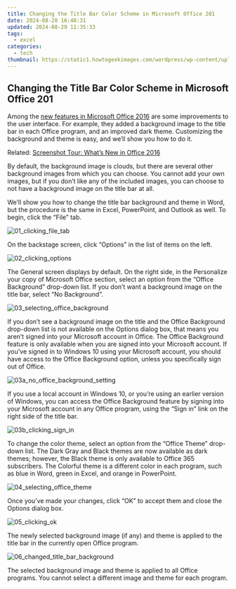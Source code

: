 ```yaml
---
title: Changing the Title Bar Color Scheme in Microsoft Office 201
date: 2024-08-28 16:48:31
updated: 2024-08-29 11:35:33
tags:
  - excel
categories:
  - tech
thumbnail: https://static1.howtogeekimages.com/wordpress/wp-content/uploads/2016/05/00_lead_image_customizing_title_bar.png
---
```


## Changing the Title Bar Color Scheme in Microsoft Office 201

Among the [new features in Microsoft Office 2016](https://hardware-help.techidaily.com/get-your-acer-2-in-1s-touch-functionality-back-with-updated-drivers-for-windows-11-download/) are some improvements to the user interface. For example, they added a background image to the title bar in each Office program, and an improved dark theme. Customizing the background and theme is easy, and we’ll show you how to do it.

Related: [Screenshot Tour: What’s New in Office 2016](https://hardware-help.techidaily.com/get-your-acer-2-in-1s-touch-functionality-back-with-updated-drivers-for-windows-11-download/) 

 By default, the background image is clouds, but there are several other background images from which you can choose. You cannot add your own images, but if you don’t like any of the included images, you can choose to not have a background image on the title bar at all.

 We’ll show you how to change the title bar background and theme in Word, but the procedure is the same in Excel, PowerPoint, and Outlook as well. To begin, click the “File” tab.

![01_clicking_file_tab](https://static1.howtogeekimages.com/wordpress/wp-content/uploads/2016/05/01_clicking_file_tab.png) 

 On the backstage screen, click “Options” in the list of items on the left.

![02_clicking_options](https://static1.howtogeekimages.com/wordpress/wp-content/uploads/2016/05/02_clicking_options.png) 

 The General screen displays by default. On the right side, in the Personalize your copy of Microsoft Office section, select an option from the “Office Background” drop-down list. If you don’t want a background image on the title bar, select “No Background”.

![03_selecting_office_background](https://static1.howtogeekimages.com/wordpress/wp-content/uploads/2016/05/03_selecting_office_background.png) 

 If you don’t see a background image on the title and the Office Background drop-down list is not available on the Options dialog box, that means you aren’t signed into your Microsoft account in Office. The Office Background feature is only available when you are signed into your Microsoft account. If you’ve signed in to Windows 10 using your Microsoft account, you should have access to the Office Background option, unless you specifically sign out of Office.

![03a_no_office_background_setting](https://static1.howtogeekimages.com/wordpress/wp-content/uploads/2016/05/03a_no_office_background_setting.png) 

 If you use a local account in Windows 10, or you’re using an earlier version of Windows, you can access the Office Background feature by signing into your Microsoft account in any Office program, using the “Sign in” link on the right side of the title bar.

![03b_clicking_sign_in](https://static1.howtogeekimages.com/wordpress/wp-content/uploads/2016/05/03b_clicking_sign_in-1.png) 

 To change the color theme, select an option from the “Office Theme” drop-down list. The Dark Gray and Black themes are now available as dark themes; however, the Black theme is only available to Office 365 subscribers. The Colorful theme is a different color in each program, such as blue in Word, green in Excel, and orange in PowerPoint.

![04_selecting_office_theme](https://static1.howtogeekimages.com/wordpress/wp-content/uploads/2016/05/04_selecting_office_theme.png) 

 Once you’ve made your changes, click “OK” to accept them and close the Options dialog box.

![05_clicking_ok](https://static1.howtogeekimages.com/wordpress/wp-content/uploads/2016/05/05_clicking_ok.png) 

 The newly selected background image (if any) and theme is applied to the title bar in the currently open Office program.

![06_changed_title_bar_background](https://static1.howtogeekimages.com/wordpress/wp-content/uploads/2016/05/06_changed_title_bar_background.png) 

 The selected background image and theme is applied to all Office programs. You cannot select a different image and theme for each program.

<ins class="adsbygoogle"
     style="display:block"
     data-ad-format="autorelaxed"
     data-ad-client="ca-pub-7571918770474297"
     data-ad-slot="1223367746"></ins>



<ins class="adsbygoogle"
     style="display:block"
     data-ad-client="ca-pub-7571918770474297"
     data-ad-slot="8358498916"
     data-ad-format="auto"
     data-full-width-responsive="true"></ins>

